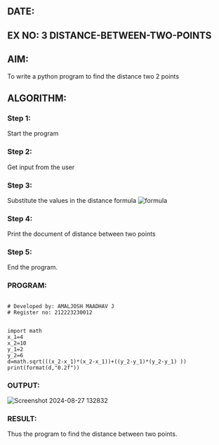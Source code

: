 ## DATE:

## EX NO: 3 DISTANCE-BETWEEN-TWO-POINTS

## AIM:
To write a python program to find the distance two 2 points
## ALGORITHM:
### Step 1: 

Start the program

### Step 2:

Get input from the user

### Step 3: 

Substitute the values in the distance formula  ![formula](/formula.JPG)
### Step 4: 

Print the document of distance between two points

### Step 5: 

End the program.

### PROGRAM:
```

# Developed by: AMALJOSH MAADHAV J
# Register no: 212223230012


import math
x_1=4
x_2=10
y_1=2
y_2=6
d=math.sqrt(((x_2-x_1)*(x_2-x_1))+((y_2-y_1)*(y_2-y_1) ))
print(format(d,"0.2f"))

```
  


### OUTPUT:
![Screenshot 2024-08-27 132832](https://github.com/user-attachments/assets/01c30c2d-8d25-43f6-9d78-b72fd0c5cb4b)


### RESULT:
Thus the program to find the distance between two points.
